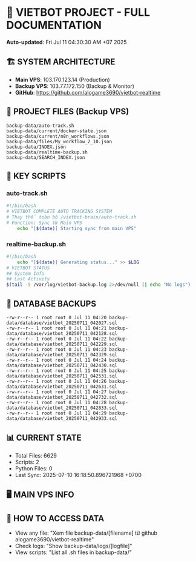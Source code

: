 # 🤖 VIETBOT PROJECT - FULL DOCUMENTATION
**Auto-updated**: Fri Jul 11 04:30:30 AM +07 2025

## 🏗️ SYSTEM ARCHITECTURE
- **Main VPS**: 103.170.123.14 (Production)
- **Backup VPS**: 103.77.172.150 (Backup & Monitor)
- **GitHub**: https://github.com/alogame3690/vietbot-realtime

## 📁 PROJECT FILES (Backup VPS)
```
backup-data/auto-track.sh
backup-data/current/docker-state.json
backup-data/current/n8n_workflows.json
backup-data/files/My_workflow_2_10.json
backup-data/INDEX.json
backup-data/realtime-backup.sh
backup-data/SEARCH_INDEX.json
```

## 🔧 KEY SCRIPTS
### auto-track.sh
```bash
#!/bin/bash
# VIETBOT COMPLETE AUTO TRACKING SYSTEM
# Thay thế toàn bộ /vietbot-brain/auto-track.sh
# Function: Sync từ Main VPS
    echo "[$(date)] Starting sync from main VPS"
```
### realtime-backup.sh
```bash
#!/bin/bash
    echo "[$(date)] Generating status..." >> $LOG
# VIETBOT STATUS
## System Info
## Last Activity
$(tail -5 /var/log/vietbot-backup.log 2>/dev/null || echo "No logs")
```

## 💾 DATABASE BACKUPS
```
-rw-r--r-- 1 root root 0 Jul 11 04:20 backup-data/database/vietbot_20250711_042027.sql
-rw-r--r-- 1 root root 0 Jul 11 04:21 backup-data/database/vietbot_20250711_042128.sql
-rw-r--r-- 1 root root 0 Jul 11 04:22 backup-data/database/vietbot_20250711_042229.sql
-rw-r--r-- 1 root root 0 Jul 11 04:23 backup-data/database/vietbot_20250711_042329.sql
-rw-r--r-- 1 root root 0 Jul 11 04:24 backup-data/database/vietbot_20250711_042430.sql
-rw-r--r-- 1 root root 0 Jul 11 04:25 backup-data/database/vietbot_20250711_042531.sql
-rw-r--r-- 1 root root 0 Jul 11 04:26 backup-data/database/vietbot_20250711_042631.sql
-rw-r--r-- 1 root root 0 Jul 11 04:27 backup-data/database/vietbot_20250711_042732.sql
-rw-r--r-- 1 root root 0 Jul 11 04:28 backup-data/database/vietbot_20250711_042833.sql
-rw-r--r-- 1 root root 0 Jul 11 04:29 backup-data/database/vietbot_20250711_042933.sql
```

## 📊 CURRENT STATE
- Total Files: 6629
- Scripts: 2
- Python Files: 0
- Last Sync: 2025-07-10 16:18:50.896721968 +0700

## 🖥️ MAIN VPS INFO


## 🚨 HOW TO ACCESS DATA
- View any file: "Xem file backup-data/[filename] từ github alogame3690/vietbot-realtime"
- Check logs: "Show backup-data/logs/[logfile]"
- View scripts: "List all .sh files in backup-data/"
